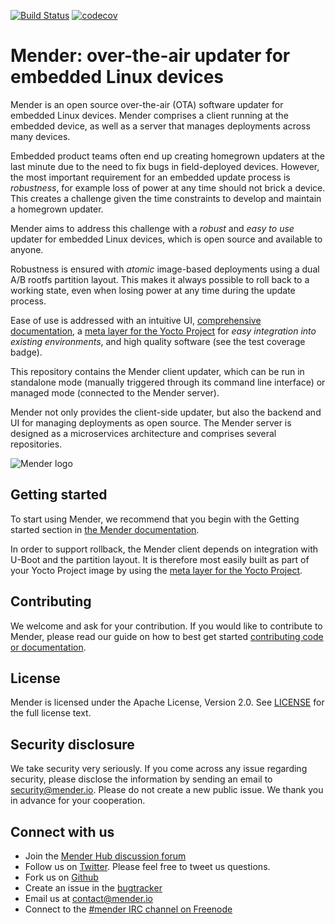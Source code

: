 [![Build Status](https://travis-ci.org/mendersoftware/mender.svg?branch=master)](https://travis-ci.org/mendersoftware/mender)
[![codecov](https://codecov.io/gh/mendersoftware/mender/branch/master/graph/badge.svg)](https://codecov.io/gh/mendersoftware/mender)

Mender: over-the-air updater for embedded Linux devices
==============================================

Mender is an open source over-the-air (OTA) software updater for embedded Linux
devices. Mender comprises a client running at the embedded device, as well as
a server that manages deployments across many devices.

Embedded product teams often end up creating homegrown updaters at the last
minute due to the need to fix bugs in field-deployed devices. However, the most
important requirement for an embedded update process is *robustness*, for example
loss of power at any time should not brick a device. This creates a challenge
given the time constraints to develop and maintain a homegrown updater.

Mender aims to address this challenge with a *robust* and *easy to use* updater
for embedded Linux devices, which is open source and available to anyone.

Robustness is ensured with *atomic* image-based deployments using a dual A/B
rootfs partition layout. This makes it always possible to roll back to a working state, even
when losing power at any time during the update process.

Ease of use is addressed with an intuitive UI, [comprehensive documentation](https://docs.mender.io/), a
[meta layer for the Yocto Project](https://github.com/mendersoftware/meta-mender) for *easy integration into existing environments*,
and high quality software (see the test coverage badge).

This repository contains the Mender client updater, which can be run in standalone mode
(manually triggered through its command line interface) or managed mode (connected to the Mender server).

Mender not only provides the client-side updater, but also the backend and UI
for managing deployments as open source. The Mender server is
designed as a microservices architecture and comprises several repositories.


![Mender logo](mender_logo.png)


## Getting started

To start using Mender, we recommend that you begin with the Getting started
section in [the Mender documentation](https://docs.mender.io/).

In order to support rollback, the Mender client depends on integration with
U-Boot and the partition layout. It is therefore most easily built as part of
your Yocto Project image by using the
[meta layer for the Yocto Project](https://github.com/mendersoftware/meta-mender).


## Contributing

We welcome and ask for your contribution. If you would like to contribute to Mender, please read our guide on how to best get started [contributing code or
documentation](https://github.com/mendersoftware/mender/blob/master/CONTRIBUTING.md).

## License

Mender is licensed under the Apache License, Version 2.0. See
[LICENSE](https://github.com/mendersoftware/mender/blob/master/LICENSE) for the
full license text.

## Security disclosure

We take security very seriously. If you come across any issue regarding
security, please disclose the information by sending an email to
[security@mender.io](security@mender.io). Please do not create a new public
issue. We thank you in advance for your cooperation.

## Connect with us

* Join the [Mender Hub discussion forum](https://hub.mender.io)
* Follow us on [Twitter](https://twitter.com/mender_io). Please
  feel free to tweet us questions.
* Fork us on [Github](https://github.com/mendersoftware)
* Create an issue in the [bugtracker](https://tracker.mender.io/projects/MEN)
* Email us at [contact@mender.io](mailto:contact@mender.io)
* Connect to the [#mender IRC channel on Freenode](http://webchat.freenode.net/?channels=mender)

